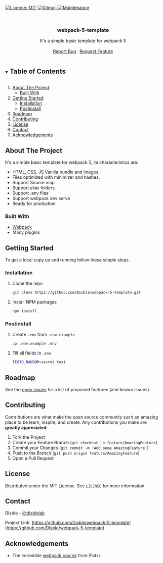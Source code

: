 [![License: MIT](https://img.shields.io/badge/License-MIT-yellow.svg)](https://opensource.org/licenses/MIT)
<a href="https://gitmoji.dev">
  <img src="https://img.shields.io/badge/gitmoji-%20😜%20😍-FFDD67.svg?style=flat-square" alt="Gitmoji">
</a>
[![Maintenance](https://img.shields.io/badge/Maintained%3F-yes-green.svg)](https://github.com/Disble/webpack-5-template/graphs/commit-activity)


<!-- PROJECT LOGO -->
<br />
<p align="center">
  <h3 align="center">webpack-5-template</h3>

  <p align="center">
    It's a simple basic template for webpack 5
    <br />
    <br />
    <a href="https://github.com/Disble/webpack-5-template/issues">Report Bug</a>
    ·
    <a href="https://github.com/Disble/webpack-5-template/issues">Request Feature</a>
  </p>
</p>



<!-- TABLE OF CONTENTS -->
<details open="open">
  <summary><h2 style="display: inline-block">Table of Contents</h2></summary>
  <ol>
    <li>
      <a href="#about-the-project">About The Project</a>
      <ul>
        <li><a href="#built-with">Built With</a></li>
      </ul>
    </li>
    <li>
      <a href="#getting-started">Getting Started</a>
      <ul>
        <li><a href="#installation">Installation</a></li>
        <li><a href="#postinstall">Postinstall</a></li>
      </ul>
    </li>
    <li><a href="#roadmap">Roadmap</a></li>
    <li><a href="#contributing">Contributing</a></li>
    <li><a href="#license">License</a></li>
    <li><a href="#contact">Contact</a></li>
    <li><a href="#acknowledgements">Acknowledgements</a></li>
  </ol>
</details>



<!-- ABOUT THE PROJECT -->
## About The Project

It's a simple basic template for webpack 5, its characteristics are:

- HTML, CSS, JS Vanilla bundle and Images.
- Files optimized with minimizer and hashes.
- Support Source map
- Support alias folders
- Support .env files
- Support webpack dev serve
- Ready for production


### Built With

* [Webpack](https://webpack.js.org)
* Many plugins



<!-- GETTING STARTED -->
## Getting Started

To get a local copy up and running follow these simple steps.

### Installation

1. Clone the repo
   ```sh
   git clone https://github.com/Disble/webpack-5-template.git
   ```
2. Install NPM packages
   ```sh
   npm install
   ```

### Postinstall

1. Create `.env` from `.env.example`
   ```sh
   cp .env.example .env
   ```
2. Fill all fields in `.env`
   ```sh
   TEXTO_RANDOM=secret text
   ```


<!-- ROADMAP -->
## Roadmap

See the [open issues](https://github.com/Disble/webpack-5-template/issues) for a list of proposed features (and known issues).



<!-- CONTRIBUTING -->
## Contributing

Contributions are what make the open source community such an amazing place to be learn, inspire, and create. Any contributions you make are **greatly appreciated**.

1. Fork the Project
2. Create your Feature Branch (`git checkout -b feature/AmazingFeature`)
3. Commit your Changes (`git commit -m 'Add some AmazingFeature'`)
4. Push to the Branch (`git push origin feature/AmazingFeature`)
5. Open a Pull Request



<!-- LICENSE -->
## License

Distributed under the MIT License. See `LICENSE` for more information.



<!-- CONTACT -->
## Contact

Disble - [@disblelab](https://twitter.com/disblelab)

Project Link: [https://github.com/Disble/webpack-5-template](https://github.com/Disble/webpack-5-template)



<!-- ACKNOWLEDGEMENTS -->
## Acknowledgements

* The incredible [webpack course](https://platzi.com/cursos/webpack/) from Platzi.


